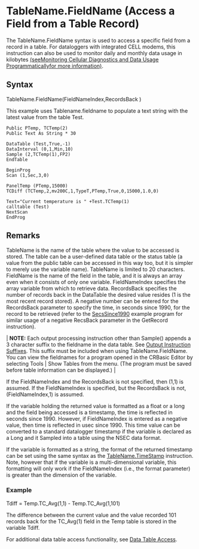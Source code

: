 # TableName.FieldName (Access a Field from a Table Record)

The TableName.FieldName syntax is used to access a specific field from a record in a table. For dataloggers with integrated CELL modems, this instruction can also be used to monitor daily and monthly data usage in kilobytes [(seeMonitoring Cellular Diagnostics and Data Usage Programmaticallyfor more information)](Monitoring%20Cellular.md).

## Syntax

TableName.FieldName(FieldNameIndex,RecordsBack )

This example uses Tablename.fieldname to populate a text string with the latest value from the table Test.

```
Public PTemp, TCTemp(2)
Public Text As String * 30

DataTable (Test,True,-1)
DataInterval (0,1,Min,10)
Sample (2,TCTemp(1),FP2)
EndTable

BeginProg
Scan (1,Sec,3,0)

PanelTemp (PTemp,15000)
TCDiff (TCTemp,2,mv200C,1,TypeT,PTemp,True,0,15000,1.0,0)

Text="Current temperature is " +Test.TCTemp(1)
calltable (Test)
NextScan
EndProg
```

## Remarks

TableName is the name of the table where the value to be accessed is stored. The table can be a user-defined data table or the status table (a value from the public table can be accessed in this way too, but it is simpler to merely use the variable name). TableName is limited to 20 characters. FieldName is the name of the field in the table, and it is always an array even when it consists of only one variable. FieldNameIndex specifies the array variable from which to retrieve data. RecordsBack specifies the number of records back in the DataTable the desired value resides (1 is the most recent record stored). A negative number can be entered for the RecordsBack parameter to specify the time, in seconds since 1990, for the record to be retrieved (refer to the [SecsSince1990](secssince1990.md) example program for similar usage of a negative RecsBack parameter in the GetRecord instruction).

| **NOTE:** Each output processing instruction other than Sample() appends a 3 character suffix to the fieldname in the data table. See [Output Instruction Suffixes](../Info/outputinstructionsuffixes1.md). This suffix must be included when using TableName.FieldName. You can view the fieldnames for a program opened in the CRBasic Editor by selecting Tools | Show Tables from the menu. (The program must be saved before table information can be displayed.) |

If the FieldNameIndex and the RecordsBack is not specified, then (1,1) is assumed. If the FieldNameIndex is specified, but the RecordsBack is not, (FieldNameIndex,1) is assumed.

If the variable holding the returned value is formatted as a float or a long and the field being accessed is a timestamp, the time is reflected in seconds since 1990. However, if FieldNameIndex is entered as a negative value, then time is reflected in usec since 1990. This time value can be converted to a standard datalogger timestamp if the variable is declared as a Long and it Sampled into a table using the NSEC data format.

If the variable is formatted as a string, the format of the returned timestamp can be set using the same syntax as the [TableName.TimeStamp](tablenametimestamp.md) instruction. Note, however that if the variable is a multi-dimensional variable, this formatting will only work if the FieldNameIndex (i.e., the format parameter) is greater than the dimension of the variable.

### Example

Tdiff = Temp.TC_Avg(1,1) - Temp.TC_Avg(1,101)

The difference between the current value and the value recorded 101 records back for the TC_Avg(1) field in the Temp table is stored in the variable Tdiff.

For additional data table access functionality, see [Data Table Access](../Info/datatableaccess.md).
